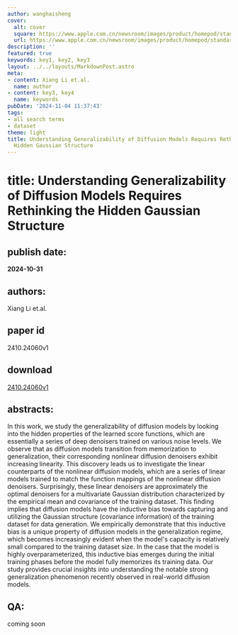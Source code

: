 ```yaml
---
author: wanghaisheng
cover:
  alt: cover
  square: https://www.apple.com.cn/newsroom/images/product/homepod/standard/Apple-HomePod-hero-230118_big.jpg.large_2x.jpg
  url: https://www.apple.com.cn/newsroom/images/product/homepod/standard/Apple-HomePod-hero-230118_big.jpg.large_2x.jpg
description: ''
featured: true
keywords: key1, key2, key3
layout: ../../layouts/MarkdownPost.astro
meta:
- content: Xiang Li et.al.
  name: author
- content: key3, key4
  name: keywords
pubDate: '2024-11-04 11:37:43'
tags:
- all search terms
- dataset
theme: light
title: Understanding Generalizability of Diffusion Models Requires Rethinking the
  Hidden Gaussian Structure
---
```


# title: Understanding Generalizability of Diffusion Models Requires Rethinking the Hidden Gaussian Structure 
## publish date: 
**2024-10-31** 
## authors: 
  Xiang Li et.al. 
## paper id
2410.24060v1
## download
[2410.24060v1](http://arxiv.org/abs/2410.24060v1)
## abstracts:
In this work, we study the generalizability of diffusion models by looking into the hidden properties of the learned score functions, which are essentially a series of deep denoisers trained on various noise levels. We observe that as diffusion models transition from memorization to generalization, their corresponding nonlinear diffusion denoisers exhibit increasing linearity. This discovery leads us to investigate the linear counterparts of the nonlinear diffusion models, which are a series of linear models trained to match the function mappings of the nonlinear diffusion denoisers. Surprisingly, these linear denoisers are approximately the optimal denoisers for a multivariate Gaussian distribution characterized by the empirical mean and covariance of the training dataset. This finding implies that diffusion models have the inductive bias towards capturing and utilizing the Gaussian structure (covariance information) of the training dataset for data generation. We empirically demonstrate that this inductive bias is a unique property of diffusion models in the generalization regime, which becomes increasingly evident when the model's capacity is relatively small compared to the training dataset size. In the case that the model is highly overparameterized, this inductive bias emerges during the initial training phases before the model fully memorizes its training data. Our study provides crucial insights into understanding the notable strong generalization phenomenon recently observed in real-world diffusion models.
## QA:
coming soon
